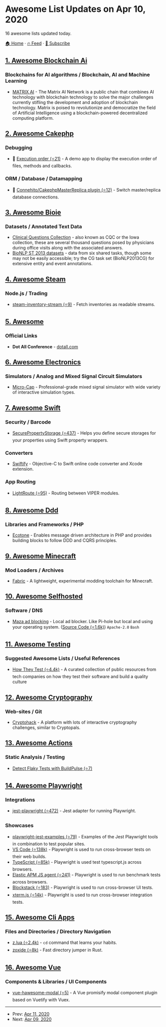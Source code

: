 # Awesome List Updates on Apr 10, 2020

16 awesome lists updated today.

[🏠 Home](/README.md) · [🔥 Feed](https://test.trackawesomelist.com/feed.xml) · [📮 Subscribe](https://trackawesomelist.us17.list-manage.com/subscribe?u=d2f0117aa829c83a63ec63c2f&id=36a103854c)



## [1. Awesome Blockchain Ai](/content/steven2358/awesome-blockchain-ai/README.md)

### Blockchains for AI algorithms / Blockchain, AI and Machine Learning

*   [MATRIX AI](https://www.matrix.io/) - The Matrix AI Network is a public chain that combines AI technology with blockchain technology to solve the major challenges currently stifling the development and adoption of blockchain technology. Matrix is poised to revolutionize and democratize the field of Artificial Intelligence using a blockchain-powered decentralized computing platform.

## [2. Awesome Cakephp](/content/FriendsOfCake/awesome-cakephp/README.md)

### Debugging

*   :strawberry: [Execution order (⭐21)](https://github.com/dereuromark/executionorder) - A demo app to display the execution order of files, methods and callbacks.

### ORM / Database / Datamapping

*   :strawberry: [Connehito/CakephpMasterReplica plugin (⭐12)](https://github.com/Connehito/cakephp-master-replica) - Switch master/replica database connections.

## [3. Awesome Bioie](/content/caufieldjh/awesome-bioie/README.md)

### Datasets / Annotated Text Data

*   [Clinical Questions Collection](https://www.nlm.nih.gov/databases/download/CQC.html) - also known as CQC or the Iowa collection, these are several thousand questions posed by physicians during office visits along with the associated answers.
*   [BioNLP ST 2013 datasets](http://2013.bionlp-st.org/) - data from six shared tasks, though some may not be easily accessible; try the CG task set (BioNLP2013CG) for extensive entity and event annotations.

## [4. Awesome Steam](/content/scholtzm/awesome-steam/README.md)

### Node.js / Trading

*   [steam-inventory-stream (⭐9)](https://github.com/timvandam/steam-inventory-stream) - Fetch inventories as readable streams.

## [5. Awesome](/content/craftcms/awesome/README.md)

### Official Links

*   **Dot All Conference** - [dotall.com](http://dotall.com)

## [6. Awesome Electronics](/content/kitspace/awesome-electronics/README.md)

### Simulators / Analog and Mixed Signal Circuit Simulators

*   [Micro-Cap](http://www.spectrum-soft.com/download/download.shtm) - Professional-grade mixed signal simulator with wide variety of interactive simulation types.

## [7. Awesome Swift](/content/matteocrippa/awesome-swift/README.md)

### Security / Barcode

*   [SecurePropertyStorage (⭐437)](https://github.com/alexruperez/SecurePropertyStorage) - Helps you define secure storages for your properties using Swift property wrappers.

### Converters

*   [Swiftify](https://swiftify.com/#/converter/code/) - Objective-C to Swift online code converter and Xcode extension.

### App Routing

*   [LightRoute (⭐95)](https://github.com/SpectralDragon/LiteRoute) - Routing between VIPER modules.

## [8. Awesome Ddd](/content/heynickc/awesome-ddd/README.md)

### Libraries and Frameworks / PHP

*   [Ecotone](http://ecotone.tech) - Enables message driven architecture in PHP and provides building blocks to follow DDD and CQRS principles.

## [9. Awesome Minecraft](/content/bs-community/awesome-minecraft/README.md)

### Mod Loaders / Archives

*   [Fabric](https://fabricmc.net/) - A lightweight, experimental modding toolchain for Minecraft.

## [10. Awesome Selfhosted](/content/awesome-selfhosted/awesome-selfhosted/README.md)

### Software / DNS

*   [Maza ad blocking](https://maza-ad-blocking.andros.dev/) - Local ad blocker. Like Pi-hole but local and using your operating system. ([Source Code (⭐1.6k)](https://github.com/tanrax/maza-ad-blocking)) `Apache-2.0` `Bash`

## [11. Awesome Testing](/content/TheJambo/awesome-testing/README.md)

### Suggested Awesome Lists / Useful References

*   [How They Test (⭐4.4k)](https://github.com/abhivaikar/howtheytest) - A curated collection of public resources from tech companies on how they test their software and build a quality culture

## [12. Awesome Cryptography](/content/sobolevn/awesome-cryptography/README.md)

### Web-sites / Git

*   [Cryptohack](https://cryptohack.org/) - A platform with lots of interactive cryptography challenges, similar to Cryptopals.

## [13. Awesome Actions](/content/sdras/awesome-actions/README.md)

### Static Analysis / Testing

*   [Detect Flaky Tests with BuildPulse (⭐7)](https://github.com/Workshop64/buildpulse-action)

## [14. Awesome Playwright](/content/mxschmitt/awesome-playwright/README.md)

### Integrations

*   [jest-playwright (⭐472)](https://github.com/playwright-community/jest-playwright/) - Jest adapter for running Playwright.

### Showcases

*   [playwright-jest-examples (⭐79)](https://github.com/playwright-community/playwright-jest-examples) - Examples of the Jest Playwright tools in combination to test popular sites.
*   [VS Code (⭐138k)](https://github.com/microsoft/vscode) - Playwright is used to run cross-browser tests on their web builds.
*   [TypeScript (⭐85k)](https://github.com/microsoft/TypeScript) - Playwright is used test typescript.js across browsers.
*   [Elastic APM JS agent (⭐241)](https://github.com/elastic/apm-agent-rum-js) - Playwright is used to run benchmark tests across browsers.
*   [Blockstack (⭐183)](https://github.com/blockstack/ux) - Playwright is used to run cross-browser UI tests.
*   [xterm.js (⭐14k)](https://github.com/xtermjs/xterm.js) - Playwright is used to run cross-browser integration tests.

## [15. Awesome Cli Apps](/content/agarrharr/awesome-cli-apps/README.md)

### Files and Directories / Directory Navigation

*   [z.lua (⭐2.4k)](https://github.com/skywind3000/z.lua) - `cd` command that learns your habits.
*   [zoxide (⭐8k)](https://github.com/ajeetdsouza/zoxide) - Fast directory jumper in Rust.

## [16. Awesome Vue](/content/vuejs/awesome-vue/README.md)

### Components & Libraries / UI Components

*   [vue-hawesome-modal (⭐5)](https://github.com/behawesometw/vue-hawesome-modal) - A Vue promisify modal component plugin based on Vuetify with Vuex.

---

- Prev: [Apr 11, 2020](/content/2020/04/11/README.md)
- Next: [Apr 09, 2020](/content/2020/04/09/README.md)